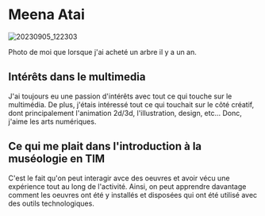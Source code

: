 # Meena Atai

![20230905_122303](https://github.com/MeenaAtai/H24_V11_inspirations_Meena_Atai/assets/143361141/149a922c-2e8a-42e4-aa86-1862f1939498)

Photo de moi que lorsque j'ai acheté un arbre il y a un an.


## **Intérêts dans le multimedia**
J'ai toujours eu une passion d'intérêts avec tout ce qui touche sur le multimédia. De plus, j'étais intéressé tout ce qui touchait sur le côté créatif, dont principalement l'animation 2d/3d, l'illustration, design, etc... Donc, j'aime les arts numériques. 


## Ce qui me plait dans l'introduction à la muséologie en TIM
C'est le fait qu'on peut interagir avce des oeuvres et avoir vécu une expérience tout au long de l'activité. Ainsi, on peut apprendre davantage comment les oeuvres ont été y installés et disposées qui ont été utilisé avec des outils technologiques. 


